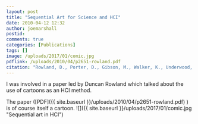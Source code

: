 ```yaml
---
layout: post
title: "Sequential Art for Science and HCI"
date: 2010-04-12 12:32
author: joemarshall
postid: 
comments: true
categories: [Publications]
tags: []
image: /uploads/2017/01/comic.jpg
pdflink: /uploads/2010/04/p2651-rowland.pdf
citation: "Rowland, D., Porter, D., Gibson, M., Walker, K., Underwood, J., Luckin, R., Smith, H., Fitzpatrick, G., Good, J., Walker, B., Chamberlain, A., Rennick Egglestone, S., Marshall, J., Schnädelbach, H. and Benford, S. **Sequential Art for Science and HCI.** in Proceedings of Alt.CHI at CHI 2010, Atlanta, Georgia (2010)"
---
```


I was involved in a paper led by Duncan Rowland which talked about the use of cartoons as an HCI method.

The paper ([PDF]({{ site.baseurl }}/uploads/2010/04/p2651-rowland.pdf) ) is of course itself a cartoon.
![]({{ site.baseurl }}/uploads/2017/01/comic.jpg "Sequential art in HCI")